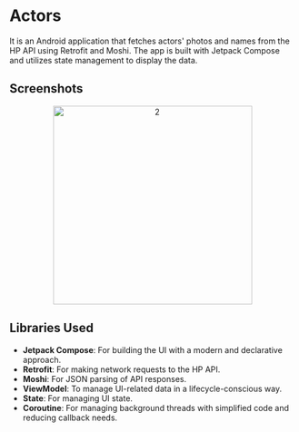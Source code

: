 # Actors

It is an Android application that fetches actors' photos and names from the HP API using Retrofit and Moshi.
The app is built with Jetpack Compose and utilizes state management to display the data.

## Screenshots

<p align="center">
  <img src="https://github.com/AlaaMaher/actors/assets/16047640/8bf084ec-cea9-4650-9239-49f8dacc3fd3" width="350" alt="2">
</p>

## Libraries Used

- **Jetpack Compose**: For building the UI with a modern and declarative approach.
- **Retrofit**: For making network requests to the HP API.
- **Moshi**: For JSON parsing of API responses.
- **ViewModel**: To manage UI-related data in a lifecycle-conscious way.
- **State**: For managing UI state.
- **Coroutine**: For managing background threads with simplified code and reducing callback needs.
